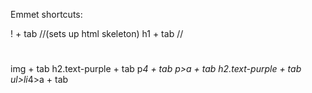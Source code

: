 Emmet shortcuts:

  ! + tab //(sets up html skeleton)
  h1 + tab //<h1></h1>
  img + tab
  h2.text-purple + tab
  p*4 + tab
  p>a + tab
  h2.text-purple + tab
  ul>li*4>a + tab

